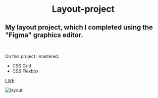 <h1 align = "center">Layout-project</h1>
<h2>My layout project, which I completed using the "Figma" graphics editor.</h2><br>
<p>On this project I mastered:</p>
<ul>
    <li>CSS Grid</li>
    <li>CSS Flexbox</li>
</ul>

<a href="https://vladyslavos.github.io/Layout-project/">LIVE</a>

![layout](https://user-images.githubusercontent.com/67589338/103480243-d617e980-4ddb-11eb-83d3-ca69dc692cc4.png)

